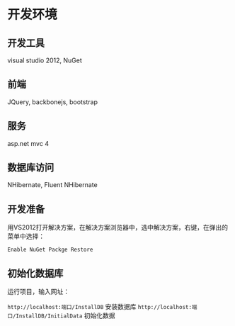 # 开发环境

## 开发工具
visual studio 2012, NuGet

## 前端
JQuery, backbonejs, bootstrap

## 服务
asp.net mvc 4

## 数据库访问
NHibernate, Fluent NHibernate

## 开发准备
用VS2012打开解决方案，在解决方案浏览器中，选中解决方案，右键，在弹出的菜单中选择：

`Enable NuGet Packge Restore`

## 初始化数据库

运行项目，输入网址：

`http://localhost:端口/InstallDB` 安装数据库
`http://localhost:端口/InstallDB/InitialData` 初始化数据
